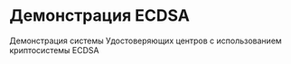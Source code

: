 # Демонстрация ECDSA
Демонстрация системы Удостоверяющих центров с использованием криптосистемы ECDSA

